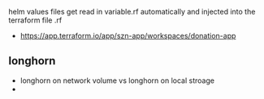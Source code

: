 helm values files get read in variable.rf automatically and injected into the terraform file .rf
- https://app.terraform.io/app/szn-app/workspaces/donation-app


## longhorn 
- longhorn on network volume vs longhorn on local stroage
- 